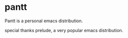 # pantt
Pantt is a personal emacs distribution.

special thanks prelude, a very popular emacs distribution.
